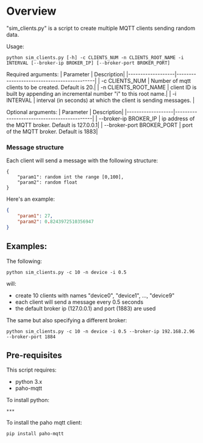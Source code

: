 # Overview
"sim_clients.py" is a script to create multiple MQTT clients sending random data.

Usage:
```
python sim_clients.py [-h] -c CLIENTS_NUM -n CLIENTS_ROOT_NAME -i INTERVAL [--broker-ip BROKER_IP] [--broker-port BROKER_PORT]
```

Required arguments:
| Parameter | Description|
|-------------------|--------------------------------------------|
| -c CLIENTS_NUM      | Number of mqtt clients to be created. Default is 20.|
| -n CLIENTS_ROOT_NAME  | client ID is built by appending an incremental number "i" to this root name.|
| -i INTERVAL      | interval (in seconds) at which the client is sending messages. |   

Optional arguments:
| Parameter | Description|
|-------------------|--------------------------------------------|
| --broker-ip BROKER_IP      | ip address of the MQTT broker. Default is 127.0.0.1|
| --broker-port BROKER_PORT  | port of the MQTT broker. Default is 1883|

### Message structure
Each client will send a message with the following structure:
```
{
    "param1": random int the range [0,100],
    "param2": random float
}
```

Here's an example:
```json
{
    "param1": 27, 
    "param2": 0.8243972510356947
}
```

## Examples:
The following:
```
python sim_clients.py -c 10 -n device -i 0.5
```
will:
* create 10 clients with names "device0", "device1", ..., "device9"
* each client will send a message every 0.5 seconds
* the default broker ip (127.0.0.1) and port (1883) are used



The same but also specifying a different broker:
```
python sim_clients.py -c 10 -n device -i 0.5 --broker-ip 192.168.2.96 --broker-port 1884
```

## Pre-requisites
This script requires:
* python 3.x
* paho-mqtt

To install python:
```
***
```

To install the paho mqtt client:
```
pip install paho-mqtt
```
